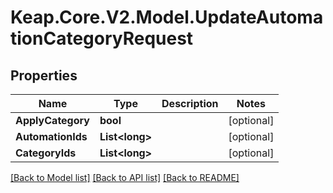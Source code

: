 # Keap.Core.V2.Model.UpdateAutomationCategoryRequest

## Properties

Name | Type | Description | Notes
------------ | ------------- | ------------- | -------------
**ApplyCategory** | **bool** |  | [optional] 
**AutomationIds** | **List&lt;long&gt;** |  | [optional] 
**CategoryIds** | **List&lt;long&gt;** |  | [optional] 

[[Back to Model list]](../README.md#documentation-for-models) [[Back to API list]](../README.md#documentation-for-api-endpoints) [[Back to README]](../README.md)

